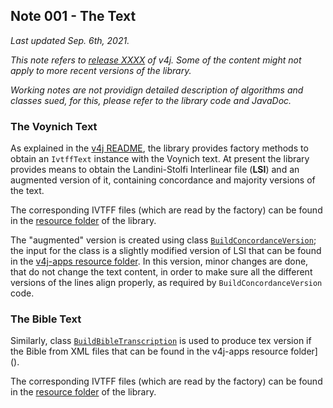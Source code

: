 ## Note 001 - The Text

_Last updated Sep. 6th, 2021._

_This note refers to [release XXXX]() of v4j. Some of the content might not apply to more recent versions of the library._

_Working notes are not providign detailed description of algorithms and classes sued, for this, please refer to the 
library code and JavaDoc._

### The Voynich Text

As explained in the [v4j README](https://github.com/mzattera/v4j#ivtff), the library provides factory methods to 
obtain an `IvtffText` instance with the Voynich text. At present the library provides means to obtain the
Landini-Stolfi Interlinear file (**LSI**) and an augmented version of it, containing concordance and majority versions of the text.

The corresponding IVTFF files (which are read by the factory) can be found in the [resource folder]() of the library.

The "augmented" version is created using class [`BuildConcordanceVersion`](); the input for the class
is a slightly modified version of LSI that can be found in the [v4j-apps resource folder]().
In this version, minor changes are done, that do not change the text content, in order to make sure
all the different versions of the lines align properly, as required by `BuildConcordanceVersion` code.

### The Bible Text

Similarly, class [`BuildBibleTranscription`]() is used to produce tex version if the Bible from 
XML files that can be found in the v4j-apps resource folder]().

The corresponding IVTFF files (which are read by the factory) can be found in the [resource folder]() of the library.





